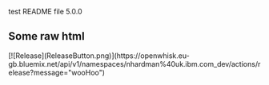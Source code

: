 test README file 5.0.0

<h2>Some raw html</h2>
[![Release](ReleaseButton.png)](https://openwhisk.eu-gb.bluemix.net/api/v1/namespaces/nhardman%40uk.ibm.com_dev/actions/release?message="wooHoo")


